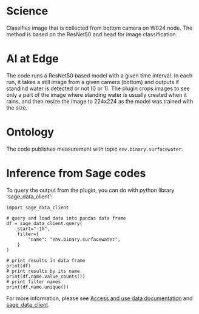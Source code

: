 # Science

Classifies image that is collected from bottom camera on W024 node. The method is based on the ResNet50 and head for image classification.


# AI at Edge

The code runs a ResNet50 based model with a given time interval. In each run, it takes a still image from a given camera (bottom) and outputs if standind water is detected or not (0 or 1). The plugin crops images to see only a part of the image where standing water is usually created when it rains, and then resize the image to 224x224 as the model was trained with the size.

# Ontology

The code publishes measurement with topic `env.binary.surfacewater`.

# Inference from Sage codes
To query the output from the plugin, you can do with python library 'sage_data_client':
```
import sage_data_client

# query and load data into pandas data frame
df = sage_data_client.query(
    start="-1h",
    filter={
        "name": "env.binary.surfacewater",
    }
)

# print results in data frame
print(df)
# print results by its name
print(df.name.value_counts())
# print filter names
print(df.name.unique())
```
For more information, please see [Access and use data documentation](https://docs.waggle-edge.ai/docs/tutorials/accessing-data) and [sage_data_client](https://pypi.org/project/sage-data-client/).
